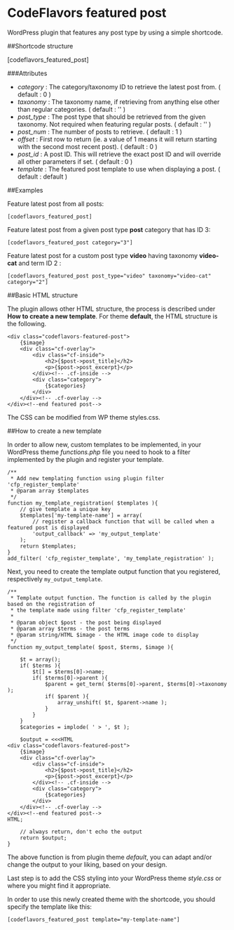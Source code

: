 # CodeFlavors featured post
WordPress plugin that features any post type by using a simple shortcode. 

##Shortcode structure

[codeflavors_featured_post]

###Attributes

* *category* : The category/taxonomy ID to retrieve the latest post from. ( default : 0 )
* *taxonomy* : The taxonomy name, if retrieving from anything else other than regular categories. ( default : '' )
* *post_type* : The post type that should be retrieved from the given taxonomy. Not required when featuring regular posts. ( default : '' )
* *post_num* : The number of posts to retrieve. ( default : 1 )
* *offset* : First row to return (ie. a value of 1 means it will return starting with the second most recent post). ( default : 0 )
* *post_id* : A post ID. This will retrieve the exact post ID and will override all other parameters if set. ( default : 0 )
* *template* : The featured post template to use when displaying a post. ( default : default )

##Examples

Feature latest post from all posts: 
```
[codeflavors_featured_post]
```

Feature latest post from a given post type **post** category that has ID 3: 
```
[codeflavors_featured_post category="3"]
```

Feature latest post for a custom post type **video** having taxonomy **video-cat** and term ID 2 : 
```
[codeflavors_featured_post post_type="video" taxonomy="video-cat" category="2"]
```

##Basic HTML structure

The plugin allows other HTML structure, the process is described under **How to create a new template**. For theme **default**, the HTML structure is the following.

```
<div class="codeflavors-featured-post">
    {$image}
    <div class="cf-overlay">
        <div class="cf-inside">
            <h2>{$post->post_title}</h2>
            <p>{$post->post_excerpt}</p>            
        </div><!-- .cf-inside -->
        <div class="category">
            {$categories}
        </div>
    </div><!-- .cf-overlay -->
</div><!--end featured post-->
```

The CSS can be modified from WP theme styles.css.

##How to create a new template

In order to allow new, custom templates to be implemented, in your WordPress theme *functions.php* file you need to hook to a filter implemented by the plugin and register your template.

```
/**
 * Add new templating function using plugin filter 'cfp_register_template'
 * @param array $templates
 */
function my_template_registration( $templates ){
    // give template a unique key
    $templates['my-template-name'] = array(
        // register a callback function that will be called when a featured post is displayed
        'output_callback' => 'my_output_template' 
    );   
    return $templates;
}
add_filter( 'cfp_register_template', 'my_template_registration' );
```

Next, you need to create the template output function that you registered, respectively `my_output_template`.

```
/**
 * Template output function. The function is called by the plugin based on the registration of
 * the template made using filter 'cfp_register_template'
 * 
 * @param object $post - the post being displayed
 * @param array $terms - the post terms
 * @param string/HTML $image - the HTML image code to display
 */
function my_output_template( $post, $terms, $image ){
    
    $t = array();
    if( $terms ){
        $t[] = $terms[0]->name;
        if( $terms[0]->parent ){
            $parent = get_term( $terms[0]->parent, $terms[0]->taxonomy );
            if( $parent ){
                array_unshift( $t, $parent->name );
            }
        }
    }
    $categories = implode( ' > ', $t );
    
    $output = <<<HTML
<div class="codeflavors-featured-post">
    {$image}
    <div class="cf-overlay">
        <div class="cf-inside">
            <h2>{$post->post_title}</h2>
            <p>{$post->post_excerpt}</p>            
        </div><!-- .cf-inside -->
        <div class="category">
            {$categories}
        </div>
    </div><!-- .cf-overlay -->
</div><!--end featured post-->
HTML;
    
    // always return, don't echo the output
    return $output;
}
```

The above function is from plugin theme *default*, you can adapt and/or change the output to your liking, based on your design.

Last step is to add the CSS styling into your WordPress theme *style.css* or where you might find it appropriate. 

In order to use this newly created theme with the shortcode, you should specify the template like this:

```
[codeflavors_featured_post template="my-template-name"]
```
